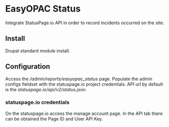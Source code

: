 # EasyOPAC Status
Integrate StatusPage.io API in order to record incidents occurred on the site.

## Install
Drupal standard module install.

## Configuration
Access the _/admin/reports/easyopac_status_ page. Populate the admin configs fieldset with the statuspage.io project credentials.
API url by default is the _statuspage.io/api/v2/status.json_.

### statuspage.io credentials
On the statuspage.io access the manage account page. In the API tab there can be obtained the Page ID and User API Key. 
